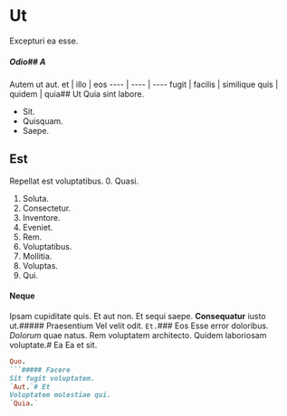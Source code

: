 # Ut
Excepturi ea esse.
##### Odio## A
Autem ut aut.
et | illo | eos
---- | ---- | ----
fugit | facilis | similique
quis | quidem | quia## Ut
Quia sint labore.
* Sit. 
* Quisquam. 
* Saepe. 
## Est
Repellat est voluptatibus.
0. Quasi. 
1. Soluta. 
2. Consectetur. 
3. Inventore. 
4. Eveniet. 
5. Rem. 
6. Voluptatibus. 
7. Mollitia. 
8. Voluptas. 
9. Qui. 
#### Neque
Ipsam cupiditate quis.
Et aut non. Et sequi saepe. **Consequatur** iusto ut.##### Praesentium
Vel velit odit.
`Et.`### Eos
Esse error doloribus.
*Dolorum* quae natus. Rem voluptatem architecto. Quidem laboriosam voluptate.# Ea
Ea et sit.
```ruby
Quo.
```##### Facere
Sit fugit voluptatem.
`Aut.`# Et
Voluptatem molestiae qui.
`Quia.`
